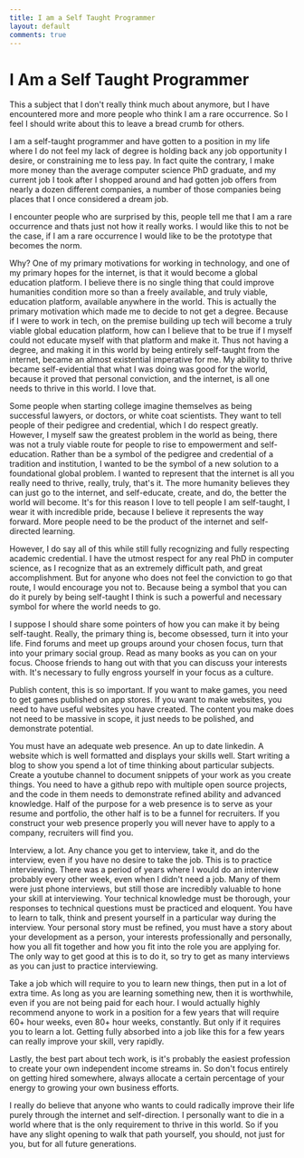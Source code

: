 ```yaml
---
title: I am a Self Taught Programmer
layout: default
comments: true
---
```


# I Am a Self Taught Programmer

This a subject that I don't really think much about anymore, but I have encountered more and more people who think I am a rare occurrence. So I feel I should write about this to leave a bread crumb for others.

I am a self-taught programmer and have gotten to a position in my life where I do not feel my lack of degree is holding back any job opportunity I desire, or constraining me to less pay. In fact quite the contrary, I make more money than the average computer science PhD graduate, and my current job I took after I shopped around and had gotten job offers from nearly a dozen different companies, a number of those companies being places that I once considered a dream job.

I encounter people who are surprised by this, people tell me that I am a rare occurrence and thats just not how it really works. I would like this to not be the case, if I am a rare occurrence I would like to be the prototype that becomes the norm.

Why? One of my primary motivations for working in technology, and one of my primary hopes for the internet, is that it would become a global education platform. I believe there is no single thing that could improve humanities condition more so than a freely available, and truly viable, education platform, available anywhere in the world. This is actually the primary motivation which made me to decide to not get a degree. Because if I were to work in tech, on the premise building up tech will become a truly viable global education platform, how can I believe that to be true if I myself could not educate myself with that platform and make it. Thus not having a degree, and making it in this world by being entirely self-taught from the internet, became an almost existential imperative for me. My ability to thrive became self-evidential that what I was doing was good for the world, because it proved that personal conviction, and the internet, is all one needs to thrive in this world. I love that.

Some people when starting college imagine themselves as being successful lawyers, or doctors, or white coat scientists. They want to tell people of their pedigree and credential, which I do respect greatly. However, I myself saw the greatest problem in the world as being, there was not a truly viable route for people to rise to empowerment and self-education. Rather than be a symbol of the pedigree and credential of a tradition and institution, I wanted to be the symbol of a new solution to a foundational global problem. I wanted to represent that the internet is all you really need to thrive, really, truly, that's it. The more humanity believes they can just go to the internet, and self-educate, create, and do, the better the world will become. It's for this reason I love to tell people I am self-taught, I wear it with incredible pride, because I believe it represents the way forward. More people need to be the product of the internet and self-directed learning.

However, I do say all of this while still fully recognizing and fully respecting academic credential. I have the utmost respect for any real PhD in computer science, as I recognize that as an extremely difficult path, and great accomplishment. But for anyone who does not feel the conviction to go that route, I would encourage you not to. Because being a symbol that you can do it purely by being self-taught I think is such a powerful and necessary symbol for where the world needs to go.

I suppose I should share some pointers of how you can make it by being self-taught. Really, the primary thing is, become obsessed, turn it into your life. Find forums and meet up groups around your chosen focus, turn that into your primary social group. Read as many books as you can on your focus. Choose friends to hang out with that you can discuss your interests with. It's necessary to fully engross yourself in your focus as a culture.

Publish content, this is so important. If you want to make games, you need to get games published on app stores. If you want to make websites, you need to have useful websites you have created. The content you make does not need to be massive in scope, it just needs to be polished, and demonstrate potential.

You must have an adequate web presence. An up to date linkedin. A website which is well formatted and displays your skills well. Start writing a blog to show you spend a lot of time thinking about particular subjects. Create a youtube channel to document snippets of your work as you create things. You need to have a github repo with multiple open source projects, and the code in them needs to demonstrate refined ability and advanced knowledge. Half of the purpose for a web presence is to serve as your resume and portfolio, the other half is to be a funnel for recruiters. If you construct your web presence properly you will never have to apply to a company, recruiters will find you.

Interview, a lot. Any chance you get to interview, take it, and do the interview, even if you have no desire to take the job. This is to practice interviewing. There was a period of years where I would do an interview probably every other week, even when I didn't need a job. Many of them were just phone interviews, but still those are incredibly valuable to hone your skill at interviewing. Your technical knowledge must be thorough, your responses to technical questions must be practiced and eloquent. You have to learn to talk, think and present yourself in a particular way during the interview. Your personal story must be refined, you must have a story about your development as a person, your interests professionally and personally, how you all fit together and how you fit into the role you are applying for. The only way to get good at this is to do it, so try to get as many interviews as you can just to practice interviewing.

Take a job which will require to you to learn new things, then put in a lot of extra time. As long as you are learning something new, then it is worthwhile, even if you are not being paid for each hour. I would actually highly recommend anyone to work in a position for a few years that will require 60+ hour weeks, even 80+ hour weeks, constantly. But only if it requires you to learn a lot. Getting fully absorbed into a job like this for a few years can really improve your skill, very rapidly.

Lastly, the best part about tech work, is it's probably the easiest profession to create your own independent income streams in. So don't focus entirely on getting hired somewhere, always allocate a certain percentage of your energy to growing your own business efforts.

I really do believe that anyone who wants to could radically improve their life purely through the internet and self-direction. I personally want to die in a world where that is the only requirement to thrive in this world. So if you have any slight opening to walk that path yourself, you should, not just for you, but for all future generations.
